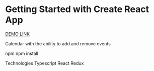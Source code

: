 # Getting Started with Create React App
[DEMO LINK](https://oksana-kyryienko.github.io/holy_water_calendar_test_task/)

Сalendar with the ability to add and remove events

npm
npm install

Technologies
Typescript
React
Redux
